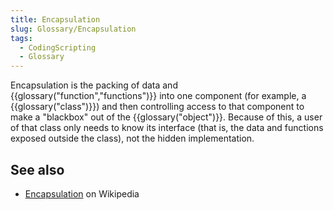 ```yaml
---
title: Encapsulation
slug: Glossary/Encapsulation
tags:
  - CodingScripting
  - Glossary
---
```

Encapsulation is the packing of data and {{glossary("function","functions")}} into one component (for example, a {{glossary("class")}}) and then controlling access to that component to make a "blackbox" out of the {{glossary("object")}}. Because of this, a user of that class only needs to know its interface (that is, the data and functions exposed outside the class), not the hidden implementation.

## See also

- [Encapsulation](<https://en.wikipedia.org/wiki/Encapsulation_(object-oriented_programming)>) on Wikipedia

